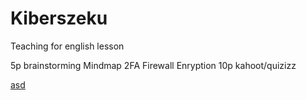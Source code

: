 # Kiberszeku
Teaching for english lesson

5p brainstorming
  Mindmap
    2FA
    Firewall
    Enryption
10p kahoot/quizizz
  

[asd](https://youtube.com)
